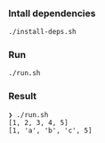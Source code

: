 ### Intall dependencies

```bash
./install-deps.sh
```

### Run

```bash
./run.sh
```

### Result

```
❯ ./run.sh
[1, 2, 3, 4, 5]
[1, 'a', 'b', 'c', 5]
``` 

